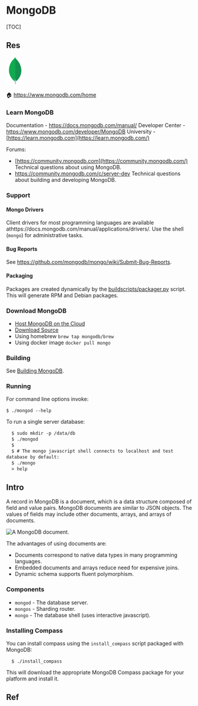 # MongoDB

[TOC]



## Res
![Logo](../../../../../../../Assets/Pics/leaf.svg)

🏠 https://www.mongodb.com/home


### Learn MongoDB
Documentation - https://docs.mongodb.com/manual/ 
Developer Center - https://www.mongodb.com/developer/MongoDB University - [https://learn.mongodb.com](https://learn.mongodb.com/)

Forums:
- [https://community.mongodb.com](https://community.mongodb.com/)
  Technical questions about using MongoDB.
- https://community.mongodb.com/c/server-dev
  Technical questions about building and developing MongoDB.


### Support
#### Mongo Drivers
Client drivers for most programming languages are available athttps://docs.mongodb.com/manual/applications/drivers/. Use the shell (`mongo`) for administrative tasks.

#### Bug Reports
See https://github.com/mongodb/mongo/wiki/Submit-Bug-Reports.

#### Packaging
Packages are created dynamically by the [buildscripts/packager.py](https://github.com/mongodb/mongo/blob/master/buildscripts/packager.py) script. This will generate RPM and Debian packages.


### Download MongoDB
- [Host MongoDB on the Cloud](https://www.mongodb.com/cloud/atlas)
- [Download Source](https://www.mongodb.com/try/download/community)
- Using homebrew `brew tap mongodb/brew`
- Using docker image `docker pull mongo`


### Building
See [Building MongoDB](https://github.com/mongodb/mongo/blob/master/docs/building.md).


### Running
For command line options invoke:
```
$ ./mongod --help
```

To run a single server database:
```
  $ sudo mkdir -p /data/db
  $ ./mongod
  $
  $ # The mongo javascript shell connects to localhost and test database by default:
  $ ./mongo
  > help
```


## Intro
A record in MongoDB is a document, which is a data structure composed of field and value pairs. MongoDB documents are similar to JSON objects. The values of fields may include other documents, arrays, and arrays of documents.

![A MongoDB document.](https://www.mongodb.com/docs/manual/images/crud-annotated-document.bakedsvg.svg)


The advantages of using documents are:
- Documents correspond to native data types in many programming languages.
- Embedded documents and arrays reduce need for expensive joins.
- Dynamic schema supports fluent polymorphism.


### Components
- `mongod` - The database server.
- `mongos` - Sharding router.
- `mongo` - The database shell (uses interactive javascript).


### Installing Compass
You can install compass using the `install_compass` script packaged with MongoDB:
```
  $ ./install_compass
```

This will download the appropriate MongoDB Compass package for your platform and install it.



## Ref
